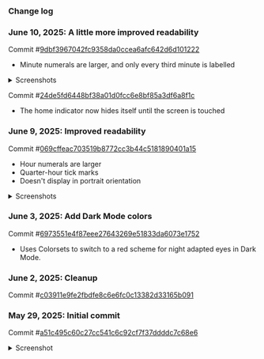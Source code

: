 ### Change log

### June 10, 2025: A little more improved readability
 Commit #[9dbf3967042fc9358da0ccea6afc642d6d101222](https://github.com/jacobrose/flowclock/commit/9dbf3967042fc9358da0ccea6afc642d6d101222)
 - Minute numerals are larger, and only every third minute is labelled

<details><summary>Screenshots</summary>
  <img width="685" alt="Dark mode screenshot, showing dark red dials with bright red markings" src="https://github.com/user-attachments/assets/50a38f4d-51ad-4d5e-b568-59fbc0cf4699" />
  <img width="685" alt="Light mode screenshot, showing three white dials with black markings" src="https://github.com/user-attachments/assets/c99cfe9a-1007-406b-8cf5-d82cf1b41cbe" />
</details>

 Commit #[24de5fd6448bf38a01d0fcc6e8bf85a3df6a8f1c](https://github.com/jacobrose/flowclock/commit/24de5fd6448bf38a01d0fcc6e8bf85a3df6a8f1c)
 - The home indicator now hides itself until the screen is touched

### June 9, 2025: Improved readability
 Commit #[069cffeac703519b8772cc3b44c5181890401a15](https://github.com/jacobrose/flowclock/commit/069cffeac703519b8772cc3b44c5181890401a15)
 - Hour numerals are larger
 - Quarter-hour tick marks
 - Doesn't display in portrait orientation
 
<details><summary>Screenshots</summary>
 <img width="685" alt="Dark mode screenshot, showing dark red dials with bright red markings" src="https://github.com/user-attachments/assets/7bdda686-81d8-4d32-9da5-6fb0b949eb78" />
 <img width="685" alt="Light mode screenshot, showing white dials with black markings" src="https://github.com/user-attachments/assets/e3761e36-1a6d-45ee-a7b3-53a997fbd1ba" />
</details>

### June 3, 2025: Add Dark Mode colors
 Commit #[6973551e4f87eee27643269e51833da6073e1752](https://github.com/jacobrose/flowclock/commit/6973551e4f87eee27643269e51833da6073e1752)
 - Uses Colorsets to switch to a red scheme for night adapted eyes in Dark Mode.

### June 2, 2025: Cleanup
 Commit #[c03911e9fe2fbdfe8c6e6fc0c13382d33165b091](https://github.com/jacobrose/flowclock/commit/c03911e9fe2fbdfe8c6e6fc0c13382d33165b091)

### May 29, 2025: Initial commit
 Commit #[a51c495c60c27cc541c6c92cf7f37ddddc7c68e6](https://github.com/jacobrose/flowclock/commit/a51c495c60c27cc541c6c92cf7f37ddddc7c68e6)

<details><summary>Screenshot</summary>
<img alt="Screenshot of first committed version output, showing three white dials with red markings for hours on the largest, black markings for minutes on the middle, and red markings every five seconds on the smallest" src="https://github.com/user-attachments/assets/7bd7a4e6-fc60-4374-a98b-1a08d34d6691" />
</details>
